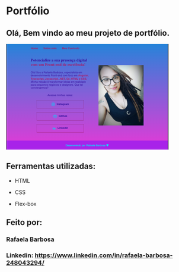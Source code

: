 # Portfólio 
<h2>Olá, Bem vindo ao meu projeto de portfólio.</h2>

 ![image](./assets/imagemtela2.png)

## Ferramentas utilizadas:

* HTML

* CSS

* Flex-box

## Feito por:

### Rafaela Barbosa

### Linkedin: https://www.linkedin.com/in/rafaela-barbosa-248043294/
```
